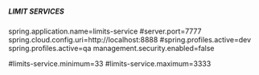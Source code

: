 ##### LIMIT SERVICES

spring.application.name=limits-service
#server.port=7777
spring.cloud.config.uri=http://localhost:8888
#spring.profiles.active=dev
spring.profiles.active=qa
management.security.enabled=false  

#limits-service.minimum=33
#limits-service.maximum=3333
